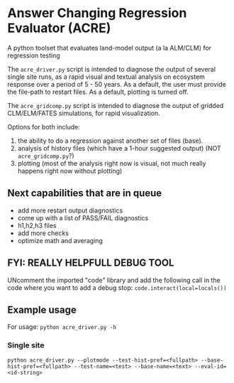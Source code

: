 # Answer Changing Regression Evaluator (ACRE)

A python toolset that evaluates land-model output (a la ALM/CLM) for regression testing

The `acre_driver.py` script is intended to diagnose the output of several single site runs, as a rapid visual and textual analysis on ecosystem response over a period of 5 - 50 years.  As a default, the user must provide the file-path to restart files. As a default, plotting is turned off.

The `acre_gridcomp.py` script is intended to diagnose the output of gridded CLM/ELM/FATES simulations, for rapid visualization.

Options for both include:
1. the ability to do a regression against another set of files (base).
2. analysis of history files (which have a 1-hour suggested output) (NOT `acre_gridcomp.py`?)
3. plotting (most of the analysis right now is visual, not much really happens right now without plotting)


## Next capabilities that are in queue
- add more restart output diagnostics
- come up with a list of PASS/FAIL diagnostics
- h1,h2,h3 files
- add more checks
- optimize math and averaging

## FYI: REALLY HELPFULL DEBUG TOOL
UNcomment the imported "code" library and add the following call in the code where you want to add a debug stop: `code.interact(local=locals())`

## Example usage

For usage: `python acre_driver.py -h`

### Single site

`python acre_driver.py --plotmode --test-hist-pref=<fullpath> --base-hist-pref=<fullpath> --test-name=<test> --base-name=<text> --eval-id=<id-string>`


